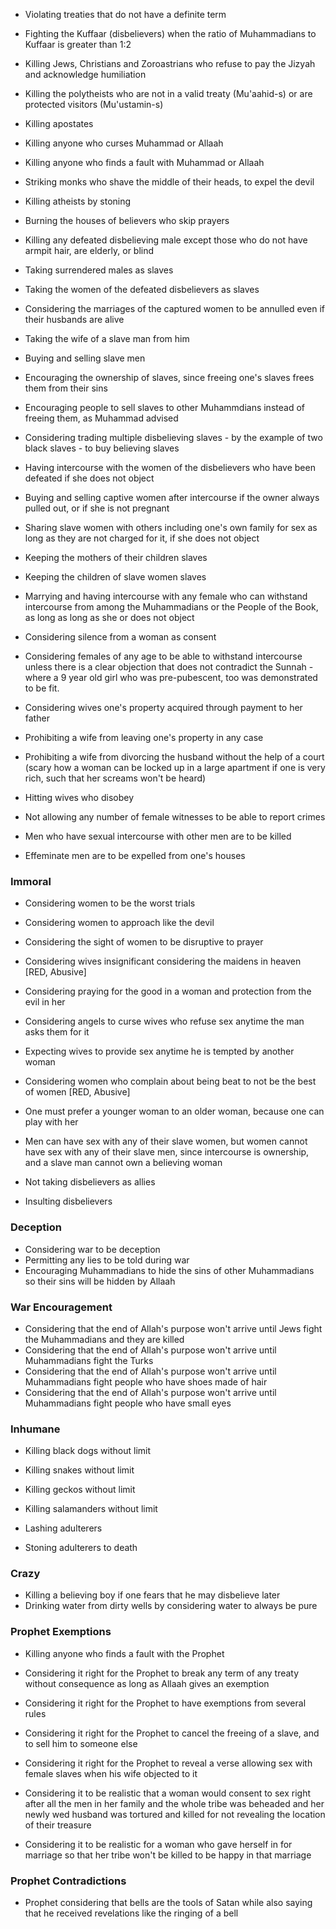 
- Violating treaties that do not have a definite term
- Fighting the Kuffaar (disbelievers) when the ratio of Muhammadians to Kuffaar is greater than 1:2
- Killing Jews, Christians and Zoroastrians who refuse to pay the Jizyah and acknowledge humiliation
- Killing the polytheists who are not in a valid treaty (Mu'aahid-s) or are protected visitors (Mu'ustamin-s)
- Killing apostates
- Killing anyone who curses Muhammad or Allaah
- Killing anyone who finds a fault with Muhammad or Allaah
- Striking monks who shave the middle of their heads, to expel the devil

- Killing atheists by stoning
- Burning the houses of believers who skip prayers

- Killing any defeated disbelieving male except those who do not have armpit hair, are elderly, or blind
- Taking surrendered males as slaves
- Taking the women of the defeated disbelievers as slaves
- Considering the marriages of the captured women to be annulled even if their husbands are alive
- Taking the wife of a slave man from him

- Buying and selling slave men
- Encouraging the ownership of slaves, since freeing one's slaves frees them from their sins
- Encouraging people to sell slaves to other Muhammdians instead of freeing them, as Muhammad advised
- Considering trading multiple disbelieving slaves - by the example of two black slaves -  to buy believing slaves
- Having intercourse with the women of the disbelievers who have been defeated if she does not object
- Buying and selling captive women after intercourse if the owner always pulled out, or if she is not pregnant
- Sharing slave women with others including one's own family for sex as long as they are not charged for it, if she does not object

- Keeping the mothers of their children slaves
- Keeping the children of slave women slaves

- Marrying and having intercourse with any female who can withstand intercourse from among the Muhammadians or the People of the Book, as long as long as she or does not object
- Considering silence from a woman as consent

- Considering females of any age to be able to withstand intercourse unless there is a clear objection that does not contradict the Sunnah - where a 9 year old girl who was pre-pubescent, too was demonstrated to be fit.

- Considering wives one's property acquired through payment to her father
- Prohibiting a wife from leaving one's property in any case
- Prohibiting a wife from divorcing the husband without the help of a court (scary how a woman can be locked up in a large apartment if one is very rich, such that her screams won't be heard)
- Hitting wives who disobey

- Not allowing any number of female witnesses to be able to report crimes

- Men who have sexual intercourse with other men are to be killed
- Effeminate men are to be expelled from one's houses

### Immoral

- Considering women to be the worst trials
- Considering women to approach like the devil
- Considering the sight of women to be disruptive to prayer
- Considering wives insignificant considering the maidens in heaven [RED, Abusive]
- Considering praying for the good in a woman and protection from the evil in her
- Considering angels to curse wives who refuse sex anytime the man asks them for it
- Expecting wives to provide sex anytime he is tempted by another woman
- Considering women who complain about being beat to not be the best of women [RED, Abusive]
- One must prefer a younger woman to an older woman, because one can play with her

- Men can have sex with any of their slave women, but women cannot have sex with any of their slave men, since intercourse is ownership, and a slave man cannot own a believing woman

- Not taking disbelievers as allies
- Insulting disbelievers

### Deception

- Considering war to be deception
- Permitting any lies to be told during war
- Encouraging Muhammadians to hide the sins of other Muhammadians so their sins will be hidden by Allaah

### War Encouragement

- Considering that the end of Allah's purpose won't arrive until Jews fight the Muhammadians and they are killed
- Considering that the end of Allah's purpose won't arrive until Muhammadians fight the Turks
- Considering that the end of Allah's purpose won't arrive until Muhammadians fight people who have shoes made of hair
- Considering that the end of Allah's purpose won't arrive until Muhammadians fight people who have small eyes

### Inhumane

- Killing black dogs without limit
- Killing snakes without limit
- Killing geckos without limit
- Killing salamanders without limit

- Lashing adulterers
- Stoning adulterers to death

### Crazy

- Killing a believing boy if one fears that he may disbelieve later
- Drinking water from dirty wells by considering water to always be pure

### Prophet Exemptions

- Killing anyone who finds a fault with the Prophet

- Considering it right for the Prophet to break any term of any treaty without consequence as long as Allaah gives an exemption
- Considering it right for the Prophet to have exemptions from several rules
- Considering it right for the Prophet to cancel the freeing of a slave, and to sell him to someone else
- Considering it right for the Prophet to reveal a verse allowing sex with female slaves when his wife objected to it


- Considering it to be realistic that a woman would consent to sex right after all the men in her family and the whole tribe was beheaded and her newly wed husband was tortured and killed for not revealing the location of their treasure
- Considering it to be realistic for a woman who gave herself in for marriage so that her tribe won't be killed to be happy in that marriage

### Prophet Contradictions

- Prophet considering that bells are the tools of Satan while also saying that he received revelations like the ringing of a bell